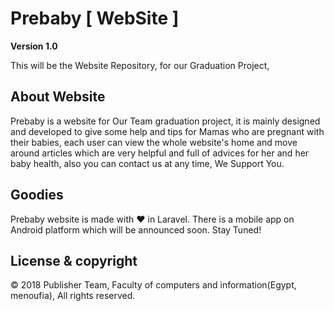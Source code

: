 # Prebaby [ WebSite ]

**Version 1.0**

This will be the Website Repository, for our Graduation Project,

## About Website

Prebaby is a website for Our Team graduation project, it is mainly designed and developed to give some help and tips for Mamas who are pregnant with their babies, each user can view the whole website's home and move around articles which are very helpful and full of advices for her and her baby health, also you can contact us at any time, We Support You.

## Goodies

Prebaby website is made with ❤️ in Laravel.
There is a mobile app on Android platform which will be announced soon. Stay Tuned!

## License & copyright

© 2018 Publisher Team, Faculty of computers and information(Egypt, menoufia), All rights reserved.

